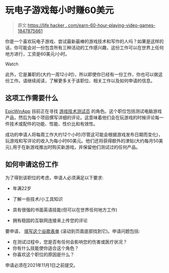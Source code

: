 # 玩电子游戏每小时赚60美元

> 原文:[https://life hacker . com/earn-60-hour-playing-video-games-1847875661](https://lifehacker.com/earn-60-per-hour-playing-video-games-1847875661)

你是一个喜欢玩电子游戏、尝试最新最棒的游戏技术和写作的人吗？如果是这样的话，你可能会对一份包含所有三种活动的工作感兴趣，这份工作可以在世界上任何地方进行，工资是60美元/小时。

Watch

此外，它是兼职的(大约一周12小时)，所以即使你已经有一份工作，你也可以做这份工作。请继续阅读，了解更多关于该职位、相关工作以及如何申请的信息。

## 这项工作需要什么

[EpicWinApp](https://www.epicwinapp.com/) 目前正在寻找 [游戏技术测试员](https://www.epicwinapp.com/get-paid-to-play-video-games/) 的角色。这个职位包括测试电脑游戏产品，然后为每个项目撰写详细的评论。这意味着他们会在玩游戏的时候评论每一件技术或配件的功能、性能、性价比和有效性。

成功的申请人将每周工作大约12个小时(尽管这可能会根据游戏发布日期而变化)，玩游戏和写评论的收入为每小时60美元。他们还将获得额外的津贴(大约每月50美元),用于在新游戏推出时购买新游戏，并保留他们测试过的任何产品。

## 如何申请这份工作

为了得到该职位的考虑，申请人必须满足以下要求:

*   年满22岁

*   了解一些技术/小工具知识
*   具有很强的书面英语技能(但可以在世界任何地方工作)
*   拥有稳固的互联网连接来上传您的评论

要申请， [填写这个谷歌表单](https://www.epicwinapp.com/get-paid-to-play-video-games/) (滚动到页面底部找到它)。申请问题包括:

*   在测试过程中，您是否有任何会影响您的伤害或医疗状况？
*   你有什么技能使你适合这个角色？
*   你喜欢这个职位的原因是什么？

申请必须在2021年11月1日之前提交。